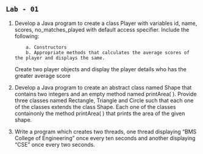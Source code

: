 ## `Lab - 01`

1. Develop a Java program to create a class Player with variables id, name, scores, no_matches_played with default access specifier. Include the following:                                                   
    ```
        a. Constructors                               
        b. Appropriate methods that calculates the average scores of the player and displays the same. 
    ```   
     Create two player objects and display the player details who has the greater average score

2. Develop a Java program to create an abstract class named Shape that contains two integers and an empty method named printArea( ). Provide three classes named Rectangle, Triangle and Circle such that each one of the classes extends the class Shape. Each one of the classes containonly the method printArea( ) that prints the area of the given shape.
    
3. Write a program which creates two threads, one thread displaying “BMS College of Engineering” once every ten seconds and another displaying “CSE” once every two seconds.    
